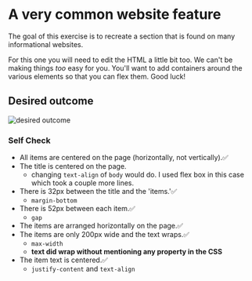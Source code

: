 # A very common website feature

The goal of this exercise is to recreate a section that is found on many informational websites.

For this one you will need to edit the HTML a little bit too. We can't be making things _too_ easy for you. You'll want to add containers around the various elements so that you can flex them. Good luck!

## Desired outcome

![desired outcome](./desired-outcome.png)

### Self Check

- All items are centered on the page (horizontally, not vertically).✅
- The title is centered on the page.
    - changing `text-align` of `body` would do. I used flex box in this case which took a couple more lines.
- There is 32px between the title and the 'items.'✅
    - `margin-bottom`
- There is 52px between each item.✅
    - `gap`
- The items are arranged horizontally on the page.✅
- The items are only 200px wide and the text wraps.✅
    - `max-width`
    - **text did wrap without mentioning any property in the CSS**
- The item text is centered.✅
    - `justify-content` and `text-align`
